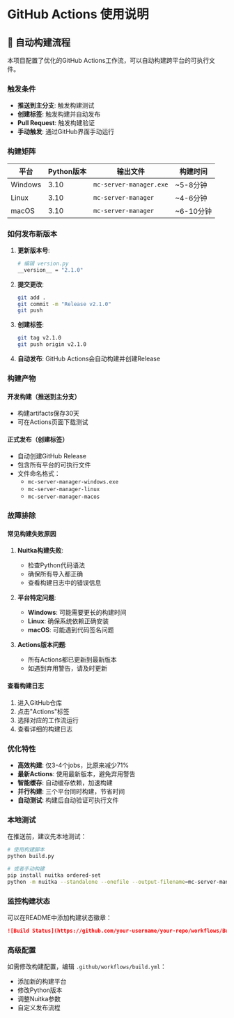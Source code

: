 # GitHub Actions 使用说明

## 🚀 自动构建流程

本项目配置了优化的GitHub Actions工作流，可以自动构建跨平台的可执行文件。

### 触发条件

- **推送到主分支**: 触发构建测试
- **创建标签**: 触发构建并自动发布
- **Pull Request**: 触发构建验证
- **手动触发**: 通过GitHub界面手动运行

### 构建矩阵

| 平台 | Python版本 | 输出文件 | 构建时间 |
|------|------------|----------|----------|
| Windows | 3.10 | `mc-server-manager.exe` | ~5-8分钟 |
| Linux | 3.10 | `mc-server-manager` | ~4-6分钟 |
| macOS | 3.10 | `mc-server-manager` | ~6-10分钟 |

### 如何发布新版本

1. **更新版本号**:
   ```bash
   # 编辑 version.py
   __version__ = "2.1.0"
   ```

2. **提交更改**:
   ```bash
   git add .
   git commit -m "Release v2.1.0"
   git push
   ```

3. **创建标签**:
   ```bash
   git tag v2.1.0
   git push origin v2.1.0
   ```

4. **自动发布**: GitHub Actions会自动构建并创建Release

### 构建产物

#### 开发构建（推送到主分支）
- 构建artifacts保存30天
- 可在Actions页面下载测试

#### 正式发布（创建标签）
- 自动创建GitHub Release
- 包含所有平台的可执行文件
- 文件命名格式：
  - `mc-server-manager-windows.exe`
  - `mc-server-manager-linux`
  - `mc-server-manager-macos`

### 故障排除

#### 常见构建失败原因

1. **Nuitka构建失败**:
   - 检查Python代码语法
   - 确保所有导入都正确
   - 查看构建日志中的错误信息

2. **平台特定问题**:
   - **Windows**: 可能需要更长的构建时间
   - **Linux**: 确保系统依赖正确安装
   - **macOS**: 可能遇到代码签名问题

3. **Actions版本问题**:
   - 所有Actions都已更新到最新版本
   - 如遇到弃用警告，请及时更新

#### 查看构建日志

1. 进入GitHub仓库
2. 点击"Actions"标签
3. 选择对应的工作流运行
4. 查看详细的构建日志

### 优化特性

- **高效构建**: 仅3-4个jobs，比原来减少71%
- **最新Actions**: 使用最新版本，避免弃用警告
- **智能缓存**: 自动缓存依赖，加速构建
- **并行构建**: 三个平台同时构建，节省时间
- **自动测试**: 构建后自动验证可执行文件

### 本地测试

在推送前，建议先本地测试：

```bash
# 使用构建脚本
python build.py

# 或者手动构建
pip install nuitka ordered-set
python -m nuitka --standalone --onefile --output-filename=mc-server-manager --enable-plugin=no-qt --assume-yes-for-downloads --output-dir=dist start.py
```

### 监控构建状态

可以在README中添加构建状态徽章：

```markdown
![Build Status](https://github.com/your-username/your-repo/workflows/Build%20Executable/badge.svg)
```

### 高级配置

如需修改构建配置，编辑 `.github/workflows/build.yml`：

- 添加新的构建平台
- 修改Python版本
- 调整Nuitka参数
- 自定义发布流程